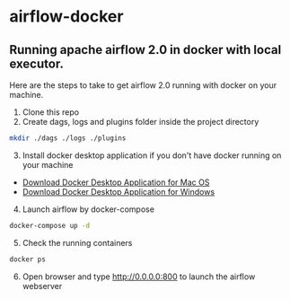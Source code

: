 # airflow-docker
## Running apache airflow 2.0 in docker with local executor.
Here are the steps to take to get airflow 2.0 running with docker on your machine. 
1. Clone this repo
2. Create dags, logs and plugins folder inside the project directory
```bash
mkdir ./dags ./logs ./plugins
```
3. Install docker desktop application if you don't have docker running on your machine
- [Download Docker Desktop Application for Mac OS](https://hub.docker.com/editions/community/docker-ce-desktop-mac)
- [Download Docker Desktop Application for Windows](https://hub.docker.com/editions/community/docker-ce-desktop-windows)
4. Launch airflow by docker-compose
```bash
docker-compose up -d
```
5. Check the running containers
```bash
docker ps
```
6. Open browser and type http://0.0.0.0:800 to launch the airflow webserver

